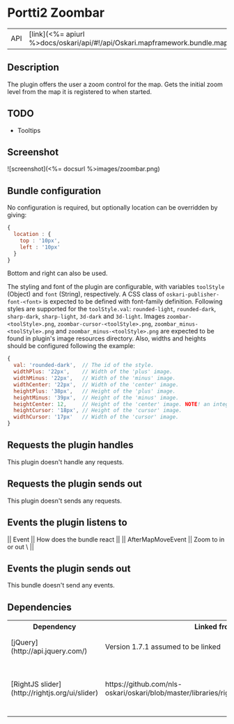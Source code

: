 # Portti2 Zoombar

<table>
  <tr>
    <td>API</td><td>[link](<%= apiurl %>docs/oskari/api/#!/api/Oskari.mapframework.bundle.mapmodule.plugin.Portti2Zoombar)</td>
  </tr>
</table>

## Description

The plugin offers the user a zoom control for the map. Gets the initial zoom level from the map it is registered to when started.

## TODO

* Tooltips

## Screenshot

![screenshot](<%= docsurl %>images/zoombar.png)

## Bundle configuration

No configuration is required, but optionally location can be overridden by giving:

```javascript
{
  location : {
    top : '10px',
    left : '10px'
  }
}
```

Bottom and right can also be used.

The styling and font of the plugin are configurable, with variables `toolStyle` (Object) and `font` (String), respectively. A CSS class of `oskari-publisher-font-<font>` is expected to be defined with font-family definition. Following styles are supported for the `toolStyle.val`: `rounded-light`, `rounded-dark`, `sharp-dark`, `sharp-light`, `3d-dark` and `3d-light`. Images `zoombar-<toolStyle>.png`, `zoombar-cursor-<toolStyle>.png`, `zoombar_minus-<toolStyle>.png` and `zoombar_minus-<toolStyle>.png` are expected to be found in plugin's image resources directory. Also, widths and heights should be configured following the example:

```javascript
{
  val: 'rounded-dark',  // The id of the style.
  widthPlus: '22px',    // Width of the 'plus' image.
  widthMinus: '22px',   // Width of the 'minus' image.
  widthCenter: '22px',  // Width of the 'center' image.
  heightPlus: '38px',   // Height of the 'plus' image.
  heightMinus: '39px',  // Height of the 'minus' image.
  heightCenter: 12,     // Height of the 'center' image. NOTE! an integer.
  heightCursor: '18px', // Height of the 'cursor' image.
  widthCursor: '17px'   // Width of the 'cursor' image.
}
```

## Requests the plugin handles

This plugin doesn't handle any requests.

## Requests the plugin sends out

This plugin doesn't sends any requests.

## Events the plugin listens to

|| Event || How does the bundle react ||
|| AfterMapMoveEvent || Zoom to in or out \\ ||

## Events the plugin sends out

This bundle doesn't send any events.

## Dependencies

<table>
  <tr>
    <th>Dependency</th><th>Linked from</th><th>Purpose</th>
  </tr>
  <tr>
    <td> [jQuery](http://api.jquery.com/) </td>
    <td> Version 1.7.1 assumed to be linked </td>
    <td> Used to create the UI</td></tr>
  <tr>
    <td> [RightJS slider](http://rightjs.org/ui/slider) </td>
    <td> https://github.com/nls-oskari/oskari/blob/master/libraries/rightjs/javascripts/right/slider.js </td>
    <td> RightJS UI component for slider - used to show zoombar </td>
  </tr>
</table>
